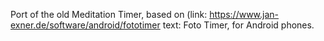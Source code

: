 Port of the old Meditation Timer, based on (link: https://www.jan-exner.de/software/android/fototimer text: Foto Timer, for Android phones.
